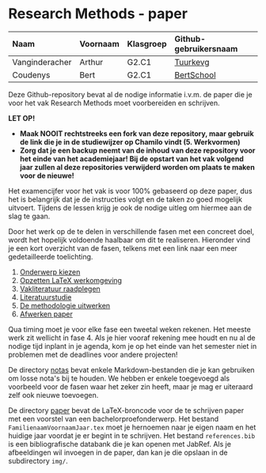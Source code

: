 # Research Methods - paper

| Naam         | Voornaam  | Klasgroep | Github-gebruikersnaam                   |
| :----------- | :-------- | :-------- | :-------------------------------------- |
| Vanginderacher | Arthur | G2.C1     | [Tuurkevg](https://github.com/Tuurkevg) |
| Coudenys | Bert | G2.C1     | [BertSchool](https://github.com/BertSchool) |

Deze Github-repository bevat al de nodige informatie i.v.m. de paper die je voor het vak Research Methods moet voorbereiden en schrijven. 

**LET OP!**

- **Maak NOOIT rechtstreeks een fork van deze repository, maar gebruik de link die je in de studiewijzer op Chamilo vindt (5. Werkvormen)**
- **Zorg dat je een backup neemt van de inhoud van deze repository voor het einde van het academiejaar! Bij de opstart van het vak volgend jaar zullen al deze repositories verwijderd worden om plaats te maken voor de nieuwe!**

Het examencijfer voor het vak is voor 100% gebaseerd op deze paper, dus het is belangrijk dat je de instructies volgt en de taken zo goed mogelijk uitvoert. Tijdens de lessen krijg je ook de nodige uitleg om hiermee aan de slag te gaan.

Door het werk op de te delen in verschillende fasen met een concreet doel, wordt het hopelijk voldoende haalbaar om dit te realiseren. Hieronder vind je een kort overzicht van de fasen, telkens met een link naar een meer gedetailleerde toelichting.

1. [Onderwerp kiezen](instructies/1-onderwerp.md)
2. [Opzetten LaTeX werkomgeving](instructies/2-werkomgeving.md)
3. [Vakliteratuur raadplegen](instructies/3-vakliteratuur.md)
4. [Literatuurstudie](instructies/4-literatuurstudie.md)
5. [De methodologie uitwerken](instructies/5-methodologie.md)
6. [Afwerken paper](instructies/6-afwerken.md)

Qua timing moet je voor elke fase een tweetal weken rekenen. Het meeste werk zit wellicht in fase 4. Als je hier vooraf rekening mee houdt en nu al de nodige tijd inplant in je agenda, kom je op het einde van het semester niet in problemen met de deadlines voor andere projecten!

De directory [notas](notas/) bevat enkele Markdown-bestanden die je kan gebruiken om losse nota's bij te houden. We hebben er enkele toegevoegd als voorbeeld voor de fasen waar het zeker zin heeft, maar je mag er uiteraard zelf ook nieuwe toevoegen.

De directory [paper](paper/) bevat de LaTeX-broncode voor de te schrijven paper met een voorstel van een bachelorproefonderwerp. Het bestand `FamilienaamVoornaamJaar.tex` moet je hernoemen naar je eigen naam en het huidige jaar voordat je er begint in te schrijven. Het bestand `references.bib` is een bibliografische databank die je kan openen met JabRef. Als je afbeeldingen wil invoegen in de paper, dan kan je die opslaan in de subdirectory `img/`.
